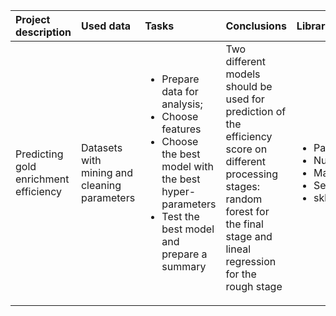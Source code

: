|Project description|Used data|Tasks|Conclusions|Libraries|
|:-|:-|:-|:-|:-|
|Predicting gold enrichment efficiency |Datasets with mining and cleaning parameters|<ul><li>Prepare data for analysis;</li><li>Choose features</li><li>Choose the best model with the best hyper-parameters</li> <li> Test the best model and prepare a summary</li></ul>|Two different models should be used for prediction of the efficiency score on different processing stages: random forest for the final stage and lineal regression for the rough stage<ul>|<ul><li>Pandas</li><li>Numpy</li><li>Matplotlib.pyplot</li><li>Seaborn</li><li>sklearn</li></ul>|
